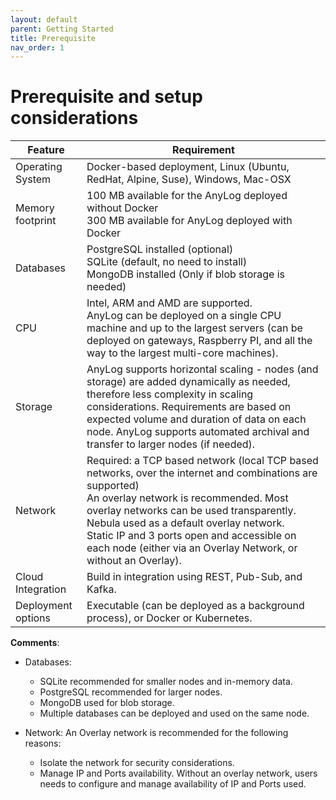 ```yaml
---
layout: default
parent: Getting Started
title: Prerequisite
nav_order: 1
---
```


# Prerequisite and setup considerations
<table>
  <thead>
    <tr>
      <th style="tex-align: center; font-weight: bold">Feature</th>
      <th style="tex-align: center; font-weight: bold">Requirement</th>
    </tr>
  </thead>
  <tbody>
    <tr>
      <td>Operating System</td>
      <td>Docker-based deployment, Linux (Ubuntu, RedHat, Alpine, Suse), Windows, Mac-OSX</td>
    </tr>
    <tr>
      <td>Memory footprint</td>
      <td>100 MB available for the AnyLog deployed without Docker<br>300 MB available for AnyLog deployed with Docker</td>
    </tr>
    <tr>
      <td>Databases</td>
      <td>PostgreSQL installed (optional)<br>SQLite (default, no need to install)<br>MongoDB installed (Only if blob storage is needed)</td>
    </tr>
    <tr>
      <td>CPU</td>
      <td>Intel, ARM and AMD are supported.<br>AnyLog can be deployed on a single CPU machine and up to the largest servers (can be deployed on gateways, Raspberry PI, and all the way to the largest multi-core machines).</td>
    </tr>
    <tr>
      <td>Storage</td>
      <td>AnyLog supports horizontal scaling - nodes (and storage) are added dynamically as needed, therefore less complexity in scaling considerations. Requirements are based on expected volume and duration of data on each node. AnyLog supports automated archival and transfer to larger nodes (if needed).</td>
    </tr>
    <tr>
      <td>Network</td>
      <td>Required: a TCP based network (local TCP based networks, over the internet and combinations are supported)<br>An overlay network is recommended. Most overlay networks can be used transparently. Nebula used as a default overlay network.<br>Static IP and 3 ports open and accessible on each node (either via an Overlay Network, or without an Overlay).</td>
    </tr>
    <tr>
      <td>Cloud Integration</td>
      <td>Build in integration using REST, Pub-Sub, and Kafka.</td>
    </tr>
    <tr>
      <td>Deployment options</td>
      <td>Executable (can be deployed as a background process), or Docker or Kubernetes.</td>
    </tr>
  </tbody>
</table>


**Comments**:
* Databases: 
  - SQLite recommended for smaller nodes and in-memory data.
  - PostgreSQL recommended for larger nodes.
  - MongoDB used for blob storage.
  - Multiple databases can be deployed and used on the same node.
    
* Network:
    An Overlay network is recommended for the following reasons:
    - Isolate the network for security considerations.
    - Manage IP and Ports availability. Without an overlay network, users needs to configure and manage availability 
      of IP and Ports used.
    

